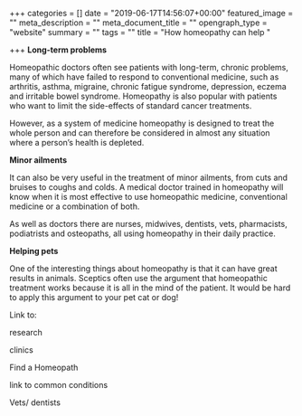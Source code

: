 +++
categories = []
date = "2019-06-17T14:56:07+00:00"
featured_image = ""
meta_description = ""
meta_document_title = ""
opengraph_type = "website"
summary = ""
tags = ""
title = "How homeopathy can help "

+++
**Long-term problems**

Homeopathic doctors often see patients with long-term, chronic problems, many of which have failed to respond to conventional medicine, such as arthritis, asthma, migraine, chronic fatigue syndrome, depression, eczema and irritable bowel syndrome. Homeopathy is also popular with patients who want to limit the side-effects of standard cancer treatments. 

However, as a system of medicine homeopathy is designed to treat the whole person and can therefore be considered in almost any situation where a person’s health is depleted. 

**Minor ailments**  

It can also be very useful in the treatment of minor ailments, from cuts and bruises to coughs and colds. A medical doctor trained in homeopathy will know when it is most effective to use homeopathic medicine, conventional medicine or a combination of both.

As well as doctors there are nurses, midwives, dentists, vets, pharmacists, podiatrists and osteopaths, all using homeopathy in their daily practice.

**Helping pets**

One of the interesting things about homeopathy is that it can have great results in animals. Sceptics often use the argument that homeopathic treatment works because it is all in the mind of the patient. It would be hard to apply this argument to your pet cat or dog!

Link to:

research

clinics

Find a Homeopath

link to common conditions

  
Vets/ dentists